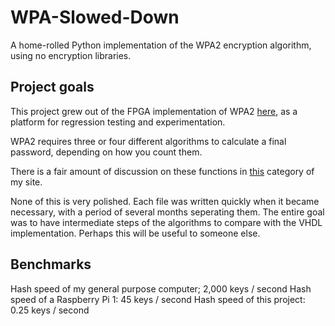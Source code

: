 # WPA-Slowed-Down
A home-rolled Python implementation of the WPA2 encryption algorithm, using no encryption libraries.

## Project goals
This project grew out of the FPGA implementation of WPA2 [here](https://github.com/JarrettR/FPGA-Cryptoparty), as a platform for regression testing and experimentation.

WPA2 requires three or four different algorithms to calculate a final password, depending on how you count them.

There is a fair amount of discussion on these functions in [this](http://jrainimo.com/build/?cat=6) category of my site.

None of this is very polished. Each file was written quickly when it became necessary, with a period of several months seperating them. The entire goal was to have intermediate steps of the algorithms to compare with the VHDL implementation.
Perhaps this will be useful to someone else.

## Benchmarks

Hash speed of my general purpose computer; 2,000 keys / second
Hash speed of a Raspberry Pi 1: 45 keys / second
Hash speed of this project: 0.25 keys / second